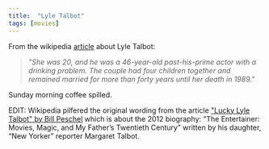 ```yaml
---
title:  "Lyle Talbot"
tags: [movies]
---
```


From the wikipedia [article](https://en.wikipedia.org/wiki/Lyle_Talbot#Personal_life) about Lyle Talbot:
> *"She was 20, and he was a 46-year-old past-his-prime actor with a drinking problem. The couple had four children together and remained married for more than forty years until her death in 1989."*

Sunday morning coffee spilled.

EDIT: Wikipedia pilfered the original wording from the article ["Lucky Lyle Talbot" by Bill Peschel](https://planetpeschel.com/2013/01/lucky-lyle-talbot/) which is about the 2012 biography: “The Entertainer: Movies, Magic, and My Father’s Twentieth Century” written by his daughter, “New Yorker” reporter Margaret Talbot.